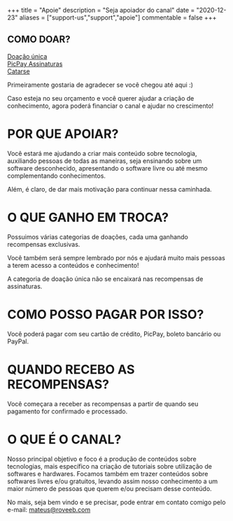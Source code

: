 +++
title = "Apoie"
description = "Seja apoiador do canal"
date = "2020-12-23"
aliases = ["support-us","support","apoie"]
commentable = false
+++

## COMO DOAR?

<i class="fas fa-money-bill-wave"></i>[ Doação única](https://picpay.me/mateus.roveda)</br>
<i class="fas fa-money-bill-wave"></i> [PicPay Assinaturas](https://picpay.me/roveeb)</br>
<i class="fas fa-money-bill-wave"></i> [Catarse](https://www.catarse.me/roveeb)

Primeiramente gostaria de agradecer se você chegou até aqui :)

Caso esteja no seu orçamento e você querer ajudar a criação de conhecimento, agora poderá financiar o canal e ajudar no crescimento!

# POR QUE APOIAR?

Você estará me ajudando a criar mais conteúdo sobre tecnologia, auxiliando pessoas de todas as maneiras, seja ensinando sobre um software desconhecido, apresentando o software livre ou até mesmo complementando conhecimentos.

Além, é claro, de dar mais motivação para continuar nessa caminhada.

# O QUE GANHO EM TROCA?

Possuimos várias categorias de doações, cada uma ganhando recompensas exclusivas.

Você também será sempre lembrado por nós e ajudará muito mais pessoas a terem acesso a conteúdos e conhecimento!

A categoria de doação única não se encaixará nas recompensas de assinaturas.

# COMO POSSO PAGAR POR ISSO?

Você poderá pagar com seu cartão de crédito, PicPay, boleto bancário ou PayPal.

# QUANDO RECEBO AS RECOMPENSAS?

Você começara a receber as recompensas a partir de quando seu pagamento for confirmado e processado.

# O QUE É O CANAL?

Nosso principal objetivo e foco é a produção de conteúdos sobre tecnologias, mais específico na criação de tutoriais sobre utilização de softwares e hardwares. Focamos também em trazer conteúdos sobre softwares livres e/ou gratuitos, levando assim nosso conhecimento a um maior número de pessoas que querem e/ou precisam desse conteúdo.  

No mais, seja bem vindo e se precisar, pode entrar em contato comigo pelo e-mail: [mateus@roveeb.com](mailto:mateus@roveeb.com)


